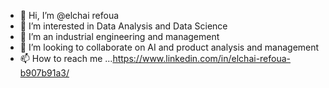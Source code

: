 - 👋 Hi, I’m @elchai refoua
- 👀 I’m interested in Data Analysis and Data Science
- 🌱 I’m an industrial engineering and management
- 💞️ I’m looking to collaborate on AI and product analysis and management
- 📫 How to reach me ...https://www.linkedin.com/in/elchai-refoua-b907b91a3/

<!---
elchairf/elchairf is a ✨ special ✨ repository because its `README.md` (this file) appears on your GitHub profile.
You can click the Preview link to take a look at your changes.
--->
